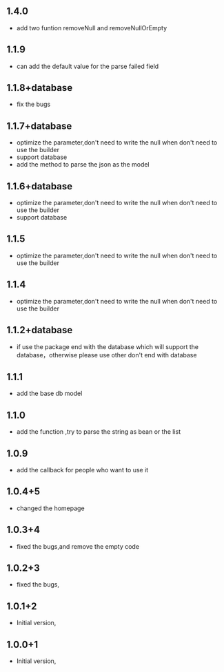 ## 1.4.0
- add two funtion removeNull and removeNullOrEmpty

## 1.1.9

- can add the default value for the parse failed field

## 1.1.8+database

- fix the bugs

## 1.1.7+database

- optimize the parameter,don't need to write the null when don't need to use the builder
- support database
- add the method to parse the json as the model

## 1.1.6+database

- optimize the parameter,don't need to write the null when don't need to use the builder
- support database

## 1.1.5

- optimize the parameter,don't need to write the null when don't need to use the builder

## 1.1.4

- optimize the parameter,don't need to write the null when don't need to use the builder

## 1.1.2+database

- if use the package end with the database which will support the database，otherwise please use
  other don't end with database

## 1.1.1

- add the base db model

## 1.1.0

- add the function ,try to parse the string as bean or the list

## 1.0.9

- add the callback for people who want to use it

## 1.0.4+5

- changed the homepage

## 1.0.3+4

- fixed the bugs,and remove the empty code

## 1.0.2+3

- fixed the bugs,

## 1.0.1+2

- Initial version,

## 1.0.0+1

- Initial version,